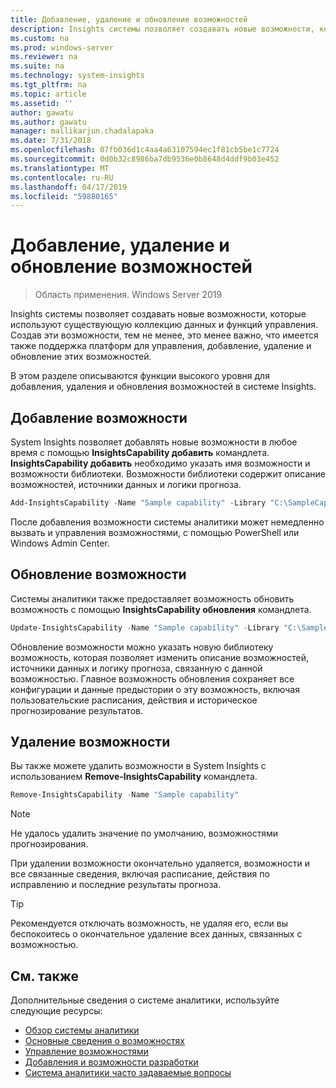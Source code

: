 ```yaml
---
title: Добавление, удаление и обновление возможностей
description: Insights системы позволяет создавать новые возможности, которые используют существующую коллекцию данных и функций управления. Очень важно, что имеется также поддержка платформ для управления, добавление, удаление и обновление этих возможностей. В этом разделе описываются функции высокого уровня для добавления, удаления и обновления возможностей в системе Insights.
ms.custom: na
ms.prod: windows-server
ms.reviewer: na
ms.suite: na
ms.technology: system-insights
ms.tgt_pltfrm: na
ms.topic: article
ms.assetid: ''
author: gawatu
ms.author: gawatu
manager: mallikarjun.chadalapaka
ms.date: 7/31/2018
ms.openlocfilehash: 07fb036d1c4aa4a63107594ec1f81cb5be1c7724
ms.sourcegitcommit: 0d0b32c8986ba7db9536e0b8648d4ddf9b03e452
ms.translationtype: MT
ms.contentlocale: ru-RU
ms.lasthandoff: 04/17/2019
ms.locfileid: "59880165"
---
```

# <a name="adding-removing-and-updating-capabilities"></a>Добавление, удаление и обновление возможностей

>Область применения. Windows Server 2019

Insights системы позволяет создавать новые возможности, которые используют существующую коллекцию данных и функций управления. Создав эти возможности, тем не менее, это менее важно, что имеется также поддержка платформ для управления, добавление, удаление и обновление этих возможностей. 

В этом разделе описываются функции высокого уровня для добавления, удаления и обновления возможностей в системе Insights. 

## <a name="adding-a-capability"></a>Добавление возможности
System Insights позволяет добавлять новые возможности в любое время с помощью **InsightsCapability добавить** командлета. **InsightsCapability добавить** необходимо указать имя возможности и возможности библиотеки. Возможности библиотеки содержит описание возможностей, источники данных и логики прогноза.

```PowerShell
Add-InsightsCapability -Name "Sample capability" -Library "C:\SampleCapability.dll"
```

После добавления возможности системы аналитики может немедленно вызвать и управления возможностями, с помощью PowerShell или Windows Admin Center. 

## <a name="updating-a-capability"></a>Обновление возможности
Системы аналитики также предоставляет возможность обновить возможность с помощью **InsightsCapability обновления** командлета.

```PowerShell
Update-InsightsCapability -Name "Sample capability" -Library "C:\SampleCapabilityv2.dll"
```

Обновление возможности можно указать новую библиотеку возможность, которая позволяет изменить описание возможностей, источники данных и логику прогноза, связанную с данной возможностью. Главное возможность обновления сохраняет все конфигурации и данные предыстории о эту возможность, включая пользовательские расписания, действия и историческое прогнозирование результатов. 

## <a name="removing-a-capability"></a>Удаление возможности
Вы также можете удалить возможности в System Insights с использованием **Remove-InsightsCapability** командлета. 

```PowerShell
Remove-InsightsCapability -Name "Sample capability" 
```
>[!NOTE]
>Не удалось удалить значение по умолчанию, возможностями прогнозирования.

При удалении возможности окончательно удаляется, возможности и все связанные сведения, включая расписание, действия по исправлению и последние результаты прогноза. 

>[!TIP]
>Рекомендуется отключать возможность, не удаляя его, если вы беспокоитесь о окончательное удаление всех данных, связанных с возможностью. 

## <a name="see-also"></a>См. также
Дополнительные сведения о системе аналитики, используйте следующие ресурсы:

- [Обзор системы аналитики](overview.md)
- [Основные сведения о возможностях](understanding-capabilities.md)
- [Управление возможностями](managing-capabilities.md)
- [Добавления и возможности разработки](adding-and-developing-capabilities.md)
- [Система аналитики часто задаваемые вопросы](faq.md)